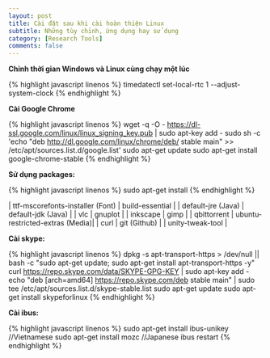```yaml
---
layout: post
title: Cài đặt sau khi cài hoàn thiện Linux
subtitle: Những tùy chỉnh, ứng dụng hay sử dụng
category: [Research Tools]
comments: false
---
```


**Chỉnh thời gian Windows và Linux cùng chạy một lúc**

{% highlight javascript linenos %}
timedatectl set-local-rtc 1 --adjust-system-clock
{% endhighlight %}


**Cài Google Chrome**

{% highlight javascript linenos %}
wget -q -O - https://dl-ssl.google.com/linux/linux_signing_key.pub | sudo apt-key add -
sudo sh -c 'echo "deb http://dl.google.com/linux/chrome/deb/ stable main" >> /etc/apt/sources.list.d/google.list'
sudo apt-get update
sudo apt-get install google-chrome-stable
{% endhighlight %}


**Sử dụng packages:**

{% highlight javascript linenos %}
sudo apt-get install <package>
{% endhighlight %}

| ttf-mscorefonts-installer (Font)	 | build-essential | 
| default-jre (Java)	 | default-jdk (Java) | 
| vlc | gnuplot |
| inkscape | gimp | 
| qbittorrent | ubuntu-restricted-extras (Media)|
| curl | git (Github) |
| unity-tweak-tool	|


**Cài skype:**

{% highlight javascript linenos %}
dpkg -s apt-transport-https > /dev/null || bash -c "sudo apt-get update; sudo apt-get install apt-transport-https -y"
curl https://repo.skype.com/data/SKYPE-GPG-KEY | sudo apt-key add -
echo "deb [arch=amd64] https://repo.skype.com/deb stable main" | sudo tee /etc/apt/sources.list.d/skype-stable.list
sudo apt-get update
sudo apt-get install skypeforlinux
{% endhighlight %}

**Cài ibus:**

{% highlight javascript linenos %}
sudo apt-get install ibus-unikey    //Vietnamese
sudo apt-get install mozc           //Japanese
ibus restart
{% endhighlight %}
